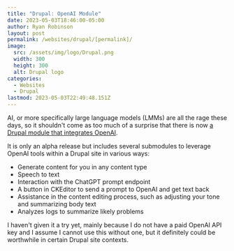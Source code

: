 ```yaml
---
title: "Drupal: OpenAI Module"
date: 2023-05-03T18:46:00-05:00
author: Ryan Robinson
layout: post
permalink: /websites/drupal/[permalink]/
image:
  src: /assets/img/logo/Drupal.png
  width: 300
  height: 300
  alt: Drupal logo
categories:
  - Websites
  - Drupal
lastmod: 2023-05-03T22:49:48.151Z
---
```


AI, or more specifically large language models (LMMs) are all the rage these days, so it shouldn't come as too much of a surprise that there is now [a Drupal module that integrates OpenAI](https://www.drupal.org/project/openai).

It is only an alpha release but includes several submodules to leverage OpenAI tools within a Drupal site in various ways:

- Generate content for you in any content type
- Speech to text
- Interaction with the ChatGPT prompt endpoint
- A button in CKEditor to send a prompt to OpenAI and get text back
- Assistance in the content editing process, such as adjusting your tone and summarizing body text
- Analyzes logs to summarize likely problems

I haven't given it a try yet, mainly because I do not have a paid OpenAI API key and I assume I cannot use this without one, but it definitely could be worthwhile in certain Drupal site contexts.
